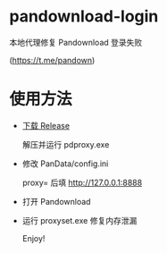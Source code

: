 # pandownload-login
本地代理修复 Pandownload 登录失败

(https://t.me/pandown)
# 使用方法
-  [下载 Release](https://github.com/TkzcM/pandownload-login/releases/latest)  

    解压并运行 pdproxy.exe

- 修改 PanData/config.ini

  proxy= 后填 http://127.0.0.1:8888
- 打开 Pandownload

- 运行 proxyset.exe 修复内存泄漏
  
  Enjoy!

